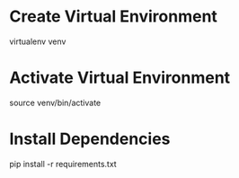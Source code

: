 # Create Virtual Environment
virtualenv venv

# Activate Virtual Environment
source venv/bin/activate

# Install Dependencies
pip install -r requirements.txt
